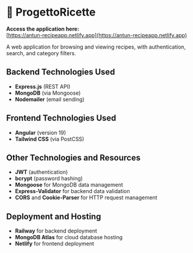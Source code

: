 # 🍝 ProgettoRicette

**Access the application here:**  
[https://antun-recipeapp.netlify.app](https://antun-recipeapp.netlify.app)

A web application for browsing and viewing recipes, with authentication, search, and category filters.

## Backend Technologies Used

- **Express.js** (REST API)
- **MongoDB** (via Mongoose)
- **Nodemailer** (email sending)

## Frontend Technologies Used

- **Angular** (version 19)
- **Tailwind CSS** (via PostCSS)

## Other Technologies and Resources

- **JWT** (authentication)
- **bcrypt** (password hashing)
- **Mongoose** for MongoDB data management
- **Express-Validator** for backend data validation
- **CORS** and **Cookie-Parser** for HTTP request management

## Deployment and Hosting

- **Railway** for backend deployment
- **MongoDB Atlas** for cloud database hosting
- **Netlify** for frontend deployment
